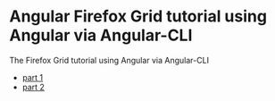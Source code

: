 # Angular Firefox Grid tutorial using Angular via Angular-CLI

The Firefox Grid tutorial using Angular via Angular-CLI

* [part 1](https://mozilladevelopers.github.io/playground/css-grid/)
* [part 2](https://mozilladevelopers.github.io/playground/css-grid/02-first-grid/)
